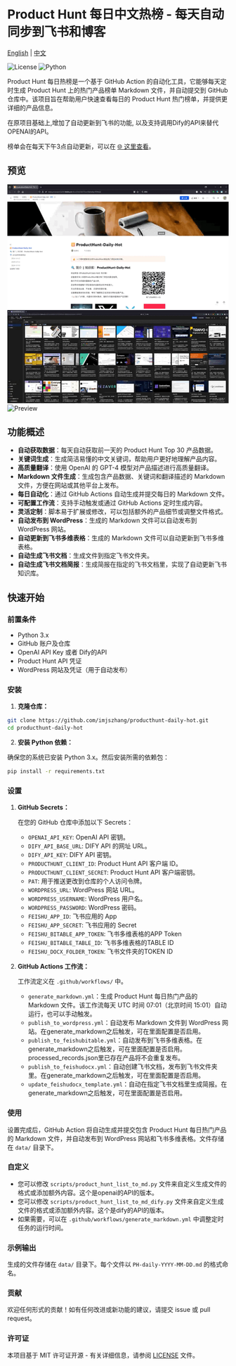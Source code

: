 # Product Hunt 每日中文热榜 - 每天自动同步到飞书和博客

[English](README.en.md) | [中文](README.md)

![License](https://img.shields.io/github/license/ViggoZ/producthunt-daily-hot) ![Python](https://img.shields.io/badge/python-3.x-blue)

Product Hunt 每日热榜是一个基于 GitHub Action 的自动化工具，它能够每天定时生成 Product Hunt 上的热门产品榜单 Markdown 文件，并自动提交到 GitHub 仓库中。该项目旨在帮助用户快速查看每日的 Product Hunt 热门榜单，并提供更详细的产品信息。

在原项目基础上,增加了自动更新到飞书的功能, 以及支持调用Dify的API来替代OPENAI的API。


榜单会在每天下午3点自动更新，可以在 [🌐 这里查看](https://sxwqam5d2bh.feishu.cn/docx/S2mTdzFrToxGSjx4aAgc4fDBnjb?from=from_copylink)。

## 预览
![Preview](./preview_feishu_wiki.gif)
![Preview](./preview_feishu_bitable.gif)
![Preview](./preview.gif)

## 功能概述

- **自动获取数据**：每天自动获取前一天的 Product Hunt Top 30 产品数据。
- **关键词生成**：生成简洁易懂的中文关键词，帮助用户更好地理解产品内容。
- **高质量翻译**：使用 OpenAI 的 GPT-4 模型对产品描述进行高质量翻译。
- **Markdown 文件生成**：生成包含产品数据、关键词和翻译描述的 Markdown 文件，方便在网站或其他平台上发布。
- **每日自动化**：通过 GitHub Actions 自动生成并提交每日的 Markdown 文件。
- **可配置工作流**：支持手动触发或通过 GitHub Actions 定时生成内容。
- **灵活定制**：脚本易于扩展或修改，可以包括额外的产品细节或调整文件格式。
- **自动发布到 WordPress**：生成的 Markdown 文件可以自动发布到 WordPress 网站。
- **自动更新到飞书多维表格**：生成的 Markdown 文件可以自动更新到飞书多维表格。
- **自动生成飞书文档**：生成文件到指定飞书文件夹。
- **自动生成飞书文档简报**：生成简报在指定的飞书文档里，实现了自动更新飞书知识库。

## 快速开始

### 前置条件

- Python 3.x
- GitHub 账户及仓库
- OpenAI API Key 或者 Dify的API
- Product Hunt API 凭证
- WordPress 网站及凭证（用于自动发布）

### 安装

1. **克隆仓库：**

```bash
git clone https://github.com/imjszhang/producthunt-daily-hot.git
cd producthunt-daily-hot
```

2. **安装 Python 依赖：**

确保您的系统已安装 Python 3.x。然后安装所需的依赖包：

```bash
pip install -r requirements.txt
```

### 设置

1. **GitHub Secrets：**

   在您的 GitHub 仓库中添加以下 Secrets：

   - `OPENAI_API_KEY`: OpenAI API 密钥。
   - `DIFY_API_BASE_URL`: DIFY API 的网址 URL。
   - `DIFY_API_KEY`: DIFY API 密钥。
   - `PRODUCTHUNT_CLIENT_ID`: Product Hunt API 客户端 ID。
   - `PRODUCTHUNT_CLIENT_SECRET`: Product Hunt API 客户端密钥。
   - `PAT`: 用于推送更改到仓库的个人访问令牌。
   - `WORDPRESS_URL`: WordPress 网站 URL。
   - `WORDPRESS_USERNAME`: WordPress 用户名。
   - `WORDPRESS_PASSWORD`: WordPress 密码。
   - `FEISHU_APP_ID`: 飞书应用的 App
   - `FEISHU_APP_SECRET`: 飞书应用的 Secret
   - `FEISHU_BITABLE_APP_TOKEN`: 飞书多维表格的APP Token
   - `FEISHU_BITABLE_TABLE_ID`: 飞书多维表格的TABLE ID
   - `FEISHU_DOCX_FOLDER_TOKEN`: 飞书文件夹的TOKEN ID


2. **GitHub Actions 工作流：**

   工作流定义在 `.github/workflows/` 中。
   - `generate_markdown.yml`：生成 Product Hunt 每日热门产品的 Markdown 文件。该工作流每天 UTC 时间 07:01（北京时间 15:01）自动运行，也可以手动触发。
   - `publish_to_wordpress.yml`：自动发布 Markdown 文件到 WordPress 网站。在generate_markdown之后触发，可在里面配置是否启用。
   - `publish_to_feishubitable.yml`：自动发布到飞书多维表格。在generate_markdown之后触发，可在里面配置是否启用。processed_records.json里已存在产品将不会重复发布。
   - `publish_to_feishudocx.yml`：自动创建飞书文档，发布到飞书文件夹里。在generate_markdown之后触发，可在里面配置是否启用。
   - `update_feishudocx_template.yml`：自动在指定飞书文档里生成简报。在generate_markdown之后触发，可在里面配置是否启用。   
### 使用

设置完成后，GitHub Action 将自动生成并提交包含 Product Hunt 每日热门产品的 Markdown 文件，并自动发布到 WordPress 网站和飞书多维表格。文件存储在 `data/` 目录下。

### 自定义

- 您可以修改 `scripts/product_hunt_list_to_md.py` 文件来自定义生成文件的格式或添加额外内容。这个是openai的API的版本。
- 您可以修改 `scripts/product_hunt_list_to_md_dify.py` 文件来自定义生成文件的格式或添加额外内容。这个是dify的API的版本。
- 如果需要，可以在 `.github/workflows/generate_markdown.yml` 中调整定时任务的运行时间。

### 示例输出

生成的文件存储在 `data/` 目录下。每个文件以 `PH-daily-YYYY-MM-DD.md` 的格式命名。

### 贡献

欢迎任何形式的贡献！如有任何改进或新功能的建议，请提交 issue 或 pull request。

### 许可证

本项目基于 MIT 许可证开源 - 有关详细信息，请参阅 [LICENSE](LICENSE) 文件。
